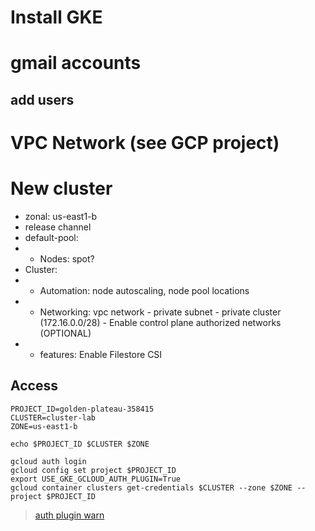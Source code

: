 # Install GKE

# gmail accounts
## add users
# VPC Network (see GCP project)

# New cluster
- zonal: us-east1-b
- release channel
- default-pool:
- - Nodes: spot?
- Cluster:
- - Automation: node autoscaling, node pool locations
- - Networking: vpc network - private subnet - private cluster (172.16.0.0/28) - Enable control plane authorized networks (OPTIONAL)
- - features: Enable Filestore CSI
## Access

```vim
PROJECT_ID=golden-plateau-358415
CLUSTER=cluster-lab
ZONE=us-east1-b

echo $PROJECT_ID $CLUSTER $ZONE

gcloud auth login
gcloud config set project $PROJECT_ID
export USE_GKE_GCLOUD_AUTH_PLUGIN=True
gcloud container clusters get-credentials $CLUSTER --zone $ZONE --project $PROJECT_ID
```

> [auth plugin warn](https://stackoverflow.com/questions/72274548/how-to-remove-warning-in-kubectl-with-gcp-auth-plugin)

